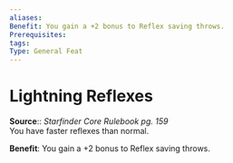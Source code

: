 ```yaml
---
aliases: 
Benefit: You gain a +2 bonus to Reflex saving throws.
Prerequisites: 
tags: 
Type: General Feat
---
```


# Lightning Reflexes

**Source**:: _Starfinder Core Rulebook pg. 159_  
You have faster reflexes than normal.

**Benefit**: You gain a +2 bonus to Reflex saving throws.
